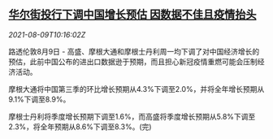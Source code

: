 <!--1628505063000-->
[华尔街投行下调中国增长预估 因数据不佳且疫情抬头](https://cn.reuters.com/article/wall-street-china-gdp-0809-idCNKBS2FA0RA)
------

<div><i>2021-08-09T10:16:02Z</i></div><p>路透伦敦8月9日 - 高盛、摩根大通和摩根士丹利周一均下调了对中国经济增长的预估，此前中国公布的进出口数据逊于预期，而且担心新冠疫情重燃可能会压制经济活动。</p><p>摩根大通将中国第三季的环比增长预期从4.3%下调至2.0%，并将全年增长预期从9.1%下调至8.9%。</p><p>摩根士丹利将季度增长预期下调至1.6%，而高盛将季度增长预期从5.8%下调至2.3%，将全年预期从8.6%下调至8.3%。(完)</p>
